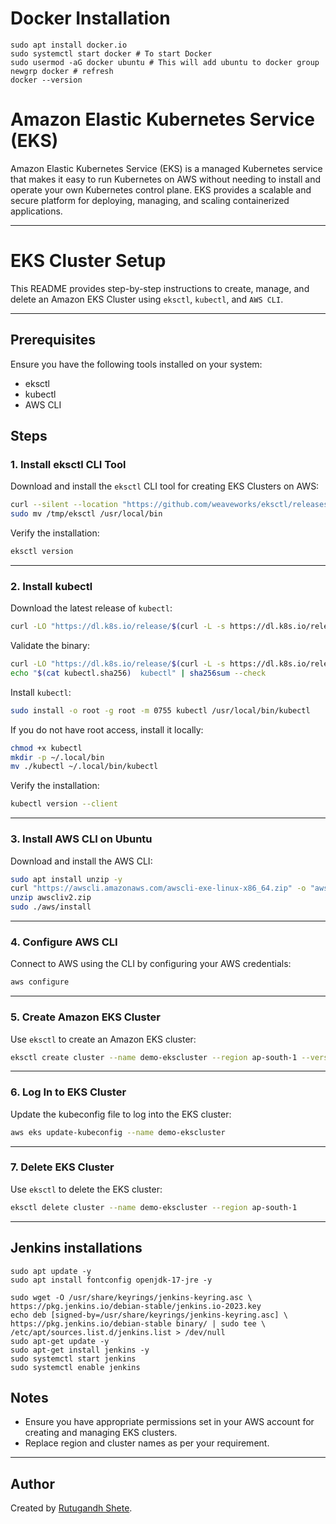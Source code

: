 # Docker Installation
````
sudo apt install docker.io
sudo systemctl start docker # To start Docker
sudo usermod -aG docker ubuntu # This will add ubuntu to docker group 
newgrp docker # refresh 
docker --version
````
# Amazon Elastic Kubernetes Service (EKS)

Amazon Elastic Kubernetes Service (EKS) is a managed Kubernetes service that makes it easy to run Kubernetes on AWS without needing to install and operate your own Kubernetes control plane. EKS provides a scalable and secure platform for deploying, managing, and scaling containerized applications.

---



# EKS Cluster Setup

This README provides step-by-step instructions to create, manage, and delete an Amazon EKS Cluster using `eksctl`, `kubectl`, and `AWS CLI`.

---

## Prerequisites

Ensure you have the following tools installed on your system:
- eksctl
- kubectl
- AWS CLI

## Steps

### 1. Install eksctl CLI Tool

Download and install the `eksctl` CLI tool for creating EKS Clusters on AWS:

```bash
curl --silent --location "https://github.com/weaveworks/eksctl/releases/latest/download/eksctl_$(uname -s)_amd64.tar.gz" | tar xz -C /tmp
sudo mv /tmp/eksctl /usr/local/bin
```

Verify the installation:

```bash
eksctl version
```

---

### 2. Install kubectl

Download the latest release of `kubectl`:

```bash
curl -LO "https://dl.k8s.io/release/$(curl -L -s https://dl.k8s.io/release/stable.txt)/bin/linux/amd64/kubectl"
```

Validate the binary:

```bash
curl -LO "https://dl.k8s.io/release/$(curl -L -s https://dl.k8s.io/release/stable.txt)/bin/linux/amd64/kubectl.sha256"
echo "$(cat kubectl.sha256)  kubectl" | sha256sum --check
```

Install `kubectl`:

```bash
sudo install -o root -g root -m 0755 kubectl /usr/local/bin/kubectl
```

If you do not have root access, install it locally:

```bash
chmod +x kubectl
mkdir -p ~/.local/bin
mv ./kubectl ~/.local/bin/kubectl
```

Verify the installation:

```bash
kubectl version --client
```

---

### 3. Install AWS CLI on Ubuntu

Download and install the AWS CLI:

```bash
sudo apt install unzip -y
curl "https://awscli.amazonaws.com/awscli-exe-linux-x86_64.zip" -o "awscliv2.zip"
unzip awscliv2.zip
sudo ./aws/install
```

---

### 4. Configure AWS CLI

Connect to AWS using the CLI by configuring your AWS credentials:

```bash
aws configure
```

---

### 5. Create Amazon EKS Cluster

Use `eksctl` to create an Amazon EKS cluster:

```bash
eksctl create cluster --name demo-ekscluster --region ap-south-1 --version 1.27 --nodegroup-name linux-nodes --node-type t2.micro --nodes 2
```

---

### 6. Log In to EKS Cluster

Update the kubeconfig file to log into the EKS cluster:

```bash
aws eks update-kubeconfig --name demo-ekscluster
```

---

### 7. Delete EKS Cluster

Use `eksctl` to delete the EKS cluster:

```bash
eksctl delete cluster --name demo-ekscluster --region ap-south-1
```

---
## Jenkins installations
````
sudo apt update -y
sudo apt install fontconfig openjdk-17-jre -y

sudo wget -O /usr/share/keyrings/jenkins-keyring.asc \
https://pkg.jenkins.io/debian-stable/jenkins.io-2023.key
echo deb [signed-by=/usr/share/keyrings/jenkins-keyring.asc] \
https://pkg.jenkins.io/debian-stable binary/ | sudo tee \
/etc/apt/sources.list.d/jenkins.list > /dev/null
sudo apt-get update -y
sudo apt-get install jenkins -y
sudo systemctl start jenkins
sudo systemctl enable jenkins
````
## Notes

- Ensure you have appropriate permissions set in your AWS account for creating and managing EKS clusters.
- Replace region and cluster names as per your requirement.

---

## Author

Created by [Rutugandh Shete](https://github.com/Rutugandh-shete).
